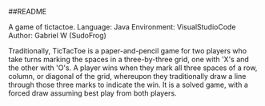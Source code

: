 ##README

A game of tictactoe.
Language: Java
Environment: VisualStudioCode
Author: Gabriel W (SudoFrog)

Traditionally, TicTacToe is a paper-and-pencil game for two players who take turns marking the spaces in a three-by-three grid, one with 'X's and the other with 'O's. A player wins when they mark all three spaces of a row, column, or diagonal of the grid, whereupon they traditionally draw a line through those three marks to indicate the win. It is a solved game, with a forced draw assuming best play from both players.